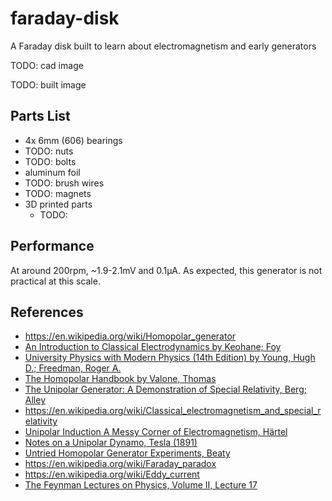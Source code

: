# faraday-disk

A Faraday disk built to learn about electromagnetism and early generators

TODO: cad image

TODO: built image

## Parts List

- 4x 6mm (606) bearings
- TODO: nuts
- TODO: bolts
- aluminum foil
- TODO: brush wires
- TODO: magnets
- 3D printed parts
  - TODO:

## Performance

At around 200rpm, ~1.9-2.1mV and 0.1μA. As expected, this generator is not practical at this scale.

## References

- https://en.wikipedia.org/wiki/Homopolar_generator
- [An Introduction to Classical Electrodynamics by Keohane; Foy](https://isbnsearch.org/isbn/9781949942002)
- [University Physics with Modern Physics (14th Edition) by Young, Hugh D.; Freedman, Roger A.](https://isbnsearch.org/isbn/9780321973610)
- [The Homopolar Handbook by Valone, Thomas](https://isbnsearch.org/isbn/9780964107014)
- [The Unipolar Generator: A Demonstration of Special Relativity, Berg; Alley](references/unipolar-generator-special-relativity-berg-alley.pdf)
- https://en.wikipedia.org/wiki/Classical_electromagnetism_and_special_relativity
- [Unipolar Induction A Messy Corner of Electromagnetism, Härtel](references/unipolar-induction-messy.pdf)
- [Notes on a Unipolar Dynamo, Tesla (1891)](references/unipolar-dynamo-tesla.pdf)
- [Untried Homopolar Generator Experiments, Beaty](http://amasci.com/freenrg/n-mach.html)
- https://en.wikipedia.org/wiki/Faraday_paradox
- https://en.wikipedia.org/wiki/Eddy_current
- [The Feynman Lectures on Physics, Volume II, Lecture 17](https://www.feynmanlectures.caltech.edu/II_17.html)
